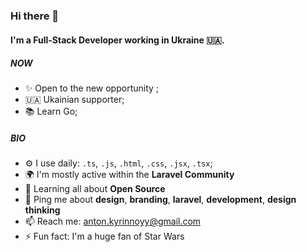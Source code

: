 ### Hi there 👋

#### I'm a Full-Stack Developer working in Ukraine 🇺🇦.

##### NOW

- ✨ Open to the new opportunity ;
- 🇺🇦 Ukainian supporter;
- 📚 Learn Go;

##### BIO

- ⚙️ I use daily: `.ts`, `.js`, `.html`, `.css`, `.jsx`, `.tsx`;
- 🌍 I'm mostly active within the **Laravel Community**
- 🌱 Learning all about **Open Source**
- 💬 Ping me about **design**, **branding**, **laravel**, **development**, **design thinking**
- 📫 Reach me: [anton.kyrinnoyy@gmail.com](mailto:anton.kyrinnoyy@gmail.com)
- ⚡️ Fun fact: I'm a huge fan of Star Wars
